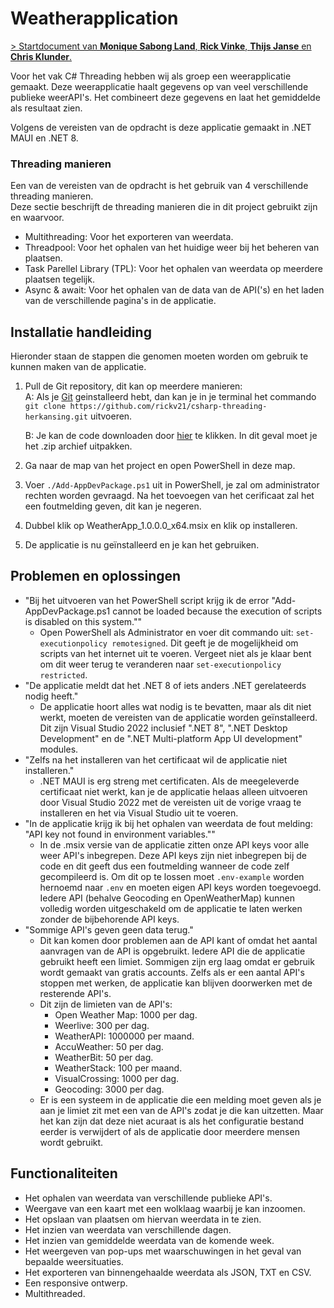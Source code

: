 # Weatherapplication

[> Startdocument van **Monique Sabong Land**, **Rick Vinke**, **Thijs Janse** en **Chris Klunder**.](./start-document/WEATHERAPPLICATION-STARTDOCUMENT.md)

Voor het vak C# Threading hebben wij als groep een weerapplicatie gemaakt.
Deze weerapplicatie haalt gegevens op van veel verschillende publieke weerAPI's.
Het combineert deze gegevens en laat het gemiddelde als resultaat zien.

Volgens de vereisten van de opdracht is deze applicatie gemaakt in .NET MAUI en .NET 8.


### Threading manieren
Een van de vereisten van de opdracht is het gebruik van 4 verschillende threading manieren.  
Deze sectie beschrijft de threading manieren die in dit project gebruikt zijn en waarvoor.

- Multithreading: Voor het exporteren van weerdata.
- Threadpool: Voor het ophalen van het huidige weer bij het beheren van plaatsen.
- Task Parellel Library (TPL): Voor het ophalen van weerdata op meerdere plaatsen tegelijk.
- Async & await: Voor het ophalen van de data van de API('s) en het laden van de verschillende pagina's in de applicatie.

## Installatie handleiding
Hieronder staan de stappen die genomen moeten worden om gebruik te kunnen maken van de applicatie.
                                
1. Pull de Git repository, dit kan op meerdere manieren:  
    A: Als je [Git](https://git-scm.com/) geinstalleerd hebt, dan kan je in je terminal het commando `git clone https://github.com/rickv21/csharp-threading-herkansing.git` uitvoeren.

    B: Je kan de code downloaden door [hier](https://github.com/rickv21/csharp-threading-herkansing/archive/refs/heads/master.zip) te klikken. In dit geval moet je het .zip archief uitpakken.

2. Ga naar de map van het project en open PowerShell in deze map.

3. Voer `./Add-AppDevPackage.ps1` uit in PowerShell, je zal om administrator rechten worden gevraagd. Na het toevoegen van het cerificaat zal het een foutmelding geven, dit kan je negeren.

4. Dubbel klik op WeatherApp_1.0.0.0_x64.msix en klik op installeren.

5. De applicatie is nu geïnstalleerd en je kan het gebruiken.

## Problemen en oplossingen

- "Bij het uitvoeren van het PowerShell script krijg ik de error "Add-AppDevPackage.ps1 cannot be loaded because the execution of scripts is disabled on this system.""
   - Open PowerShell als Administrator en voer dit commando uit: `set-executionpolicy remotesigned`. Dit geeft je de mogelijkheid om scripts van het internet uit te voeren. Vergeet niet als je klaar bent om dit weer terug te veranderen naar `set-executionpolicy restricted`.
- "De applicatie meldt dat het .NET 8 of iets anders .NET gerelateerds nodig heeft."
   - De applicatie hoort alles wat nodig is te bevatten, maar als dit niet werkt, moeten de vereisten van de applicatie worden geïnstalleerd.
     Dit zijn Visual Studio 2022 inclusief ".NET 8", ".NET Desktop Development" en de ".NET Multi-platform App UI development" modules.
- "Zelfs na het installeren van het certificaat wil de applicatie niet installeren."
    - .NET MAUI is erg streng met certificaten. Als de meegeleverde certificaat niet werkt, kan je de applicatie helaas alleen uitvoeren door Visual Studio 2022 met de vereisten uit de vorige vraag te installeren en het via Visual Studio uit te voeren.
- "In de applicatie krijg ik bij het ophalen van weerdata de fout melding: "API key not found in environment variables.""
    - In de .msix versie van de applicatie zitten onze API keys voor alle weer API's inbegrepen. Deze API keys zijn niet inbegrepen bij de code en dit geeft dus een foutmelding wanneer de code zelf gecompileerd is. Om dit op te lossen moet `.env-example` worden hernoemd naar `.env` en moeten eigen API keys worden toegevoegd. Iedere API (behalve Geocoding en OpenWeatherMap) kunnen volledig worden uitgeschakeld om de applicatie te laten werken zonder de bijbehorende API keys. 
- "Sommige API's geven geen data terug."  
    - Dit kan komen door problemen aan de API kant of omdat het aantal aanvragen van de API is opgebruikt. Iedere API die de applicatie gebruikt heeft een limiet. Sommigen zijn erg laag omdat er gebruik wordt gemaakt van gratis accounts. Zelfs als er een aantal API's stoppen met werken, de applicatie kan blijven doorwerken met de resterende API's.
    - Dit zijn de limieten van de API's:
        - Open Weather Map: 1000 per dag.
        - Weerlive: 300 per dag.
        - WeatherAPI: 1000000 per maand.
        - AccuWeather: 50 per dag.
        - WeatherBit: 50 per dag.
        - WeatherStack: 100 per maand.
        - VisualCrossing: 1000 per dag.
        - Geocoding: 3000 per dag.
   - Er is een systeem in de applicatie die een melding moet geven als je aan je limiet zit met een van de API's zodat je die kan uitzetten. Maar het kan zijn dat deze niet acuraat is als het configuratie bestand eerder is verwijdert of als de applicatie door meerdere mensen wordt gebruikt.

## Functionaliteiten

- Het ophalen van weerdata van verschillende publieke API's.
- Weergave van een kaart met een wolklaag waarbij je kan inzoomen.
- Het opslaan van plaatsen om hiervan weerdata in te zien.
- Het inzien van weerdata van verschillende dagen.
- Het inzien van gemiddelde weerdata van de komende week.
- Het weergeven van pop-ups met waarschuwingen in het geval van bepaalde weersituaties.
- Het exporteren van binnengehaalde weerdata als JSON, TXT en CSV.
- Een responsive ontwerp.
- Multithreaded.